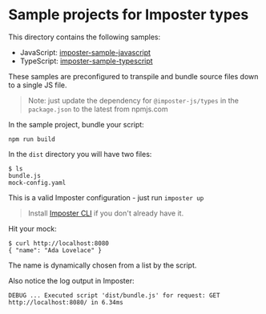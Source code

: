 # Sample projects for Imposter types

This directory contains the following samples:

- JavaScript: [imposter-sample-javascript](./samples/imposter-sample-javascript)
- TypeScript: [imposter-sample-typescript](./samples/imposter-sample-typescript)

These samples are preconfigured to transpile and bundle source files down to a single JS file.

> Note: just update the dependency for `@imposter-js/types` in the `package.json` to the latest from npmjs.com

In the sample project, bundle your script:

    npm run build

In the `dist` directory you will have two files:

```
$ ls
bundle.js
mock-config.yaml
```

This is a valid Imposter configuration - just run `imposter up`

> Install [Imposter CLI](https://github.com/gatehill/imposter-cli) if you don't already have it.

Hit your mock:

    $ curl http://localhost:8080
    { "name": "Ada Lovelace" }

The name is dynamically chosen from a list by the script.

Also notice the log output in Imposter:

    DEBUG ... Executed script 'dist/bundle.js' for request: GET http://localhost:8080/ in 6.34ms
